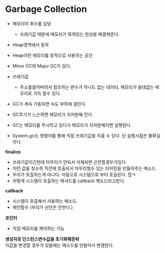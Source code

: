 
# Garbage Collection
- 메모리의 회수를 담당
	- 쓰레기값 때문에 메모리가 묶여있는 현상을 해결해준다.
- Heap영역에서 동작
- Heap이란 메모리를 동적으로 사용하는 공간
-  Minor GC와 Major GC가 있다.

- 쓰레기값
	- 주소를잃어버려서 참조하는 변수가 하나도 없는 데이터, 메모리가 쓸데없는 메모리로 가득 찰수 있다.
- GC가 계속 가동되면 속도 부하에 걸린다.
- GC주기가 느슨하면 메모리가 지저분해 진다.
- GC는 메모리를 주시하고 있다가 메모리가 지저분해지면 실행된다.
- System.gc(); 명령어를 통해 직접 쓰레기값을 치울 수 있다. 단 실행시점은 불확실하다.



**finalize**  
- 쓰레기값이긴한데 마무리가 안되서 삭제되면 곤란할경우가있다.
- 이런 값을 청소하 직전에 호출되서 마무리할수 있는 타이밍을 만들어주는 메소드.
- 우리가 호출하는게 아니다. 자동으로 시스템으로 부터 호출된다. 헐ㅋ
- 저렇게 시스템이 호출하는 메서드를 callback 메소드라고한다.

**callback**  
- 시스템이 호출해서 사용하는 메소드.
- 메인함수 (우리가 선언은 안한다.)



**포인터**  
- 직접 메모리를 제어하는 기능


**생성자로 인스턴스변수값을 초기화해준뒤**  
이값을 변경할 경우가 있을때는 메소드를 만들어서 변경한다.